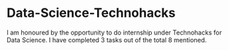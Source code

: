 # Data-Science-Technohacks
I am honoured by the opportunity to do internship under Technohacks for Data Science. I have completed 3 tasks out of the total 8 mentioned.
